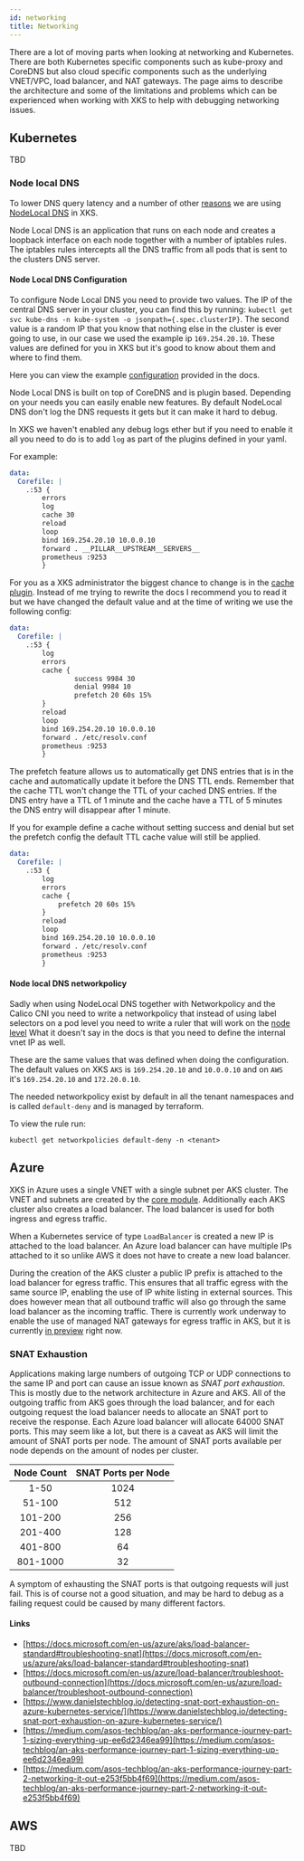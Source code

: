 ```yaml
---
id: networking
title: Networking
---
```


There are a lot of moving parts when looking at networking and Kubernetes. There are both Kubernetes specific components such as kube-proxy and CoreDNS but also cloud specific components such as the
underlying VNET/VPC, load balancer, and NAT gateways. The page aims to describe the architecture and some of the limitations and problems which can be experienced when working with XKS to help with
debugging networking issues.

## Kubernetes

TBD

### Node local DNS

To lower DNS query latency and a number of other [reasons](https://kubernetes.io/docs/tasks/administer-cluster/nodelocaldns/#motivation)
we are using [NodeLocal DNS](https://kubernetes.io/docs/tasks/administer-cluster/nodelocaldns/) in XKS.

Node Local DNS is an application that runs on each node and creates a loopback interface on each node together with a number of iptables rules. The iptables rules intercepts all the DNS traffic from all pods that is sent to the clusters DNS server.

#### Node Local DNS Configuration

To configure Node Local DNS you need to provide two values.
The IP of the central DNS server in your cluster, you can find this by running: `kubectl get svc kube-dns -n kube-system -o jsonpath={.spec.clusterIP}`.
The second value is a random IP that you know that nothing else in the cluster is ever going to use, in our case we used the example ip `169.254.20.10`.
These values are defined for you in XKS but it's good to know about them and where to find them.

Here you can view the example [configuration](https://github.com/kubernetes/kubernetes/blob/master/cluster/addons/dns/nodelocaldns/nodelocaldns.yaml) provided in the docs.

Node Local DNS is built on top of CoreDNS and is plugin based. Depending on your needs you can easily enable new features.
By default NodeLocal DNS don't log the DNS requests it gets but it can make it hard to debug.

In XKS we haven't enabled any debug logs ether but if you need to enable it all you need to do is to add `log` as part of the plugins defined in your yaml.

For example:

```.yaml
data:
  Corefile: |
    .:53 {
        errors
        log
        cache 30
        reload
        loop
        bind 169.254.20.10 10.0.0.10
        forward . __PILLAR__UPSTREAM__SERVERS__
        prometheus :9253
        }
```

For you as a XKS administrator the biggest chance to change is in the [cache plugin](https://coredns.io/plugins/cache/).
Instead of me trying to rewrite the docs I recommend you to read it but we have changed the default value and at the time of writing we use the following config:

```.yaml
data:
  Corefile: |
    .:53 {
        log
        errors
        cache {
                success 9984 30
                denial 9984 10
                prefetch 20 60s 15%
        }
        reload
        loop
        bind 169.254.20.10 10.0.0.10
        forward . /etc/resolv.conf
        prometheus :9253
        }
```

The prefetch feature allows us to automatically get DNS entries that is in the cache and automatically update it before the DNS TTL ends.
Remember that the cache TTL won't change the TTL of your cached DNS entries.
If the DNS entry have a TTL of 1 minute and the cache have a TTL of 5 minutes the DNS entry will disappear after 1 minute.

If you for example define a cache without setting success and denial but set the prefetch config the default TTL cache value will still be applied.

```.yaml
data:
  Corefile: |
    .:53 {
        log
        errors
        cache {
            prefetch 20 60s 15%
        }
        reload
        loop
        bind 169.254.20.10 10.0.0.10
        forward . /etc/resolv.conf
        prometheus :9253
        }
```

#### Node local DNS networkpolicy

Sadly when using NodeLocal DNS together with Networkpolicy and the Calico CNI you need to write a networkpolicy that instead of using label selectors on a pod level you need to write a ruler
that will work on the [node level](https://github.com/kubernetes/kubernetes/blob/master/cluster/addons/dns/nodelocaldns/README.md#network-policy-and-dns-connectivity)
What it doesn't say in the docs is that you need to define the internal vnet IP as well.

These are the same values that was defined when doing the configuration.
The default values on XKS `AKS` is `169.254.20.10` and `10.0.0.10` and on `AWS` it's `169.254.20.10` and `172.20.0.10`.

The needed networkpolicy exist by default in all the tenant namespaces and is called `default-deny` and is managed by terraform.

To view the rule run:

`kubectl get networkpolicies default-deny -n <tenant>`

## Azure

XKS in Azure uses a single VNET with a single subnet per AKS cluster. The VNET and subnets are created by the [core module](https://github.com/XenitAB/terraform-modules/tree/main/modules/azure/core).
Additionally each AKS cluster also creates a load balancer. The load balancer is used for both ingress and egress traffic.

When a Kubernetes service of type `LoadBalancer` is created a new IP is attached to the load balancer. An Azure load balancer can have multiple IPs attached to it so unlike AWS it does not have to
create a new load balancer.

During the creation of the AKS cluster a public IP prefix is attached to the load balancer for egress traffic. This ensures that all traffic egress with the same source IP, enabling the use of IP
white listing in external sources. This does however mean that all outbound traffic will also go through the same load balancer as the incoming traffic. There is currently work underway to enable the
use of managed NAT gateways for egress traffic in AKS, but it is currently [in preview](https://docs.microsoft.com/en-us/azure/aks/nat-gateway) right now.

### SNAT Exhaustion

Applications making large numbers of outgoing TCP or UDP connections to the same IP and port can cause an issue known as _SNAT port exhaustion_. This is mostly due to the network architecture in Azure
and AKS. All of the outgoing traffic from AKS goes through the load balancer, and for each outgoing request the load balancer needs to allocate an SNAT port to receive the response. Each Azure load
balancer will allocate 64000 SNAT ports. This may seem like a lot, but there is a caveat as AKS will limit the amount of SNAT ports per node. The amount of SNAT ports available per node depends on
the amount of nodes per cluster.

| Node Count | SNAT Ports per Node |
| :--------: | :-----------------: |
|    1-50    |        1024         |
|   51-100   |         512         |
|  101-200   |         256         |
|  201-400   |         128         |
|  401-800   |         64          |
|  801-1000  |         32          |

A symptom of exhausting the SNAT ports is that outgoing requests will just fail. This is of course not a good situation, and may be hard to debug as a failing request could be caused by many different
factors.

#### Links

- [https://docs.microsoft.com/en-us/azure/aks/load-balancer-standard#troubleshooting-snat](https://docs.microsoft.com/en-us/azure/aks/load-balancer-standard#troubleshooting-snat)
- [https://docs.microsoft.com/en-us/azure/load-balancer/troubleshoot-outbound-connection](https://docs.microsoft.com/en-us/azure/load-balancer/troubleshoot-outbound-connection)
- [https://www.danielstechblog.io/detecting-snat-port-exhaustion-on-azure-kubernetes-service/](https://www.danielstechblog.io/detecting-snat-port-exhaustion-on-azure-kubernetes-service/)
- [https://medium.com/asos-techblog/an-aks-performance-journey-part-1-sizing-everything-up-ee6d2346ea99](https://medium.com/asos-techblog/an-aks-performance-journey-part-1-sizing-everything-up-ee6d2346ea99)
- [https://medium.com/asos-techblog/an-aks-performance-journey-part-2-networking-it-out-e253f5bb4f69](https://medium.com/asos-techblog/an-aks-performance-journey-part-2-networking-it-out-e253f5bb4f69)

## AWS

TBD

